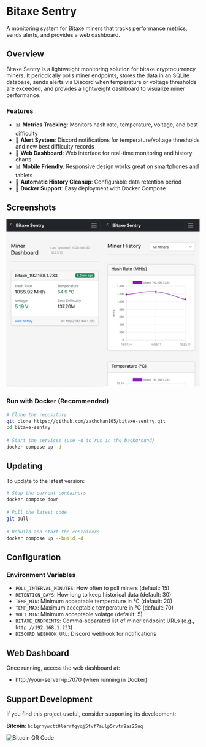 # Bitaxe Sentry

A monitoring system for Bitaxe miners that tracks performance metrics, sends alerts, and provides a web dashboard.

## Overview

Bitaxe Sentry is a lightweight monitoring solution for bitaxe cryptocurrency miners. It periodically polls miner endpoints, stores the data in an SQLite database, sends alerts via Discord when temperature or voltage thresholds are exceeded, and provides a lightweight dashboard to visualize miner performance.

### Features

- 📊 **Metrics Tracking**: Monitors hash rate, temperature, voltage, and best difficulty
- 🚨 **Alert System**: Discord notifications for temperature/voltage thresholds and new best difficulty records
- 📱 **Web Dashboard**: Web interface for real-time monitoring and history charts
- 📊 **Mobile Friendly**: Responsive design works great on smartphones and tablets
- 🔄 **Automatic History Cleanup**: Configurable data retention period
- 🐳 **Docker Support**: Easy deployment with Docker Compose

## Screenshots

![Dashboard View](./public/merged_image.png)

### Run with Docker (Recommended)

```bash
# Clone the repository
git clone https://github.com/zachchan105/bitaxe-sentry.git
cd bitaxe-sentry

# Start the services (use -d to run in the background)
docker compose up -d
```

## Updating

To update to the latest version:

```bash
# Stop the current containers
docker compose down

# Pull the latest code
git pull

# Rebuild and start the containers
docker compose up --build -d
```

## Configuration

### Environment Variables

- `POLL_INTERVAL_MINUTES`: How often to poll miners (default: 15)
- `RETENTION_DAYS`: How long to keep historical data (default: 30)
- `TEMP_MIN`: Minimum acceptable temperature in °C (default: 20)
- `TEMP_MAX`: Maximum acceptable temperature in °C (default: 70)
- `VOLT_MIN`: Minimum acceptable volatge (default: 5)
- `BITAXE_ENDPOINTS`: Comma-separated list of miner endpoint URLs (e.g., `http://192.168.1.233`)
- `DISCORD_WEBHOOK_URL`: Discord webhook for notifications

## Web Dashboard

Once running, access the web dashboard at:
- http://your-server-ip:7070 (when running in Docker)

## Support Development

If you find this project useful, consider supporting its development:

**Bitcoin**: `bc1qrnywctt0lerrfgyqj5fvf7aulp5rvtr9as25uq`

![Bitcoin QR Code](https://api.qrserver.com/v1/create-qr-code/?size=150x150&data=bitcoin:bc1qrnywctt0lerrfgyqj5fvf7aulp5rvtr9as25uq) 
